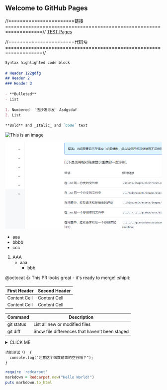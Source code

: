 ## Welcome to GitHub Pages

//=======================链接===================================================================//
[TEST Pages](https://kamisaer.github.io/helloword/Test/)

//=======================代码块===================================================================//
```markdown
Syntax highlighted code block

# Header 122gdfg 
## Header 2
### Header 3

- **Bulleted**
- List

1. Numbered  '法沙发沙发' Asdgsdaf
2. List

**Bold** and _Italic_ and `Code` text
```

![This is an image](https://myoctocat.com/assets/images/base-octocat.svg)

![This is an image](abc.png)

- aaa
- bbbb
- ccc

1. AAA
   - aaa
     - bbb 

@octocat :+1: This PR looks great - it's ready to merge! :shipit:


| First Header  | Second Header |
| ------------- | ------------- |
| Content Cell  | Content Cell  |
| Content Cell  | Content Cell  |

| Command | Description |
| --- | --- |
| git status | List all new or modified files |
| git diff | Show file differences that haven't been staged |

<details><summary>CLICK ME</summary>
<p>

#### We can hide anything, even code!

    ```ruby
      puts "Hello World"
    ```

</p>
</details>

```
功能测试（） {
  console.log("注意这个函数前面的空行吗？");
}
```

```ruby
require 'redcarpet'
markdown = Redcarpet.new("Hello World!")
puts markdown.to_html
```